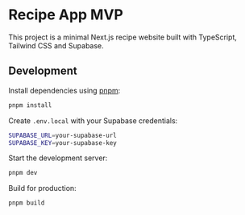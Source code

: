 # Recipe App MVP

This project is a minimal Next.js recipe website built with TypeScript, Tailwind CSS and Supabase.

## Development

Install dependencies using [pnpm](https://pnpm.io):

```bash
pnpm install
```

Create `.env.local` with your Supabase credentials:

```bash
SUPABASE_URL=your-supabase-url
SUPABASE_KEY=your-supabase-key
```

Start the development server:

```bash
pnpm dev
```

Build for production:

```bash
pnpm build
```
